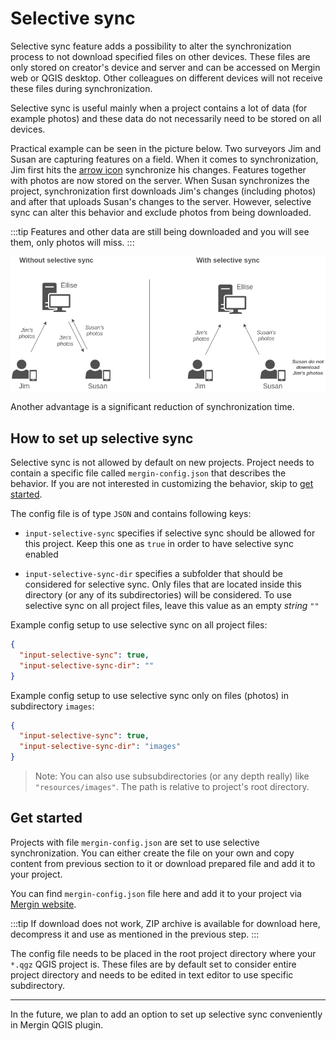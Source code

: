 # Selective sync

<Badge text="Since Input 1.0.0" type="info"/>

Selective sync feature adds a possibility to alter the synchronization process to not download specified files on other devices. These files are only stored on creator's device and server and can be accessed on Mergin web or QGIS desktop. Other colleagues on different devices will not receive these files during synchronization.

Selective sync is useful mainly when a project contains a lot of data (for example photos) and these data do not necessarily need to be stored on all devices. 

Practical example can be seen in the picture below. Two surveyors Jim and Susan are capturing features on a field. When it comes to synchronization, Jim first hits the [arrow icon](./data_sync.md) synchronize his changes. Features together with photos are now stored on the server. When Susan synchronizes the project, synchronization first downloads Jim's changes (including photos) and after that uploads Susan's changes to the server. However, selective sync can alter this behavior and exclude photos from being downloaded.

:::tip
Features and other data are still being downloaded and you will see them, only photos will miss.
:::

![Example](./selective-sync.png)

Another advantage is a significant reduction of synchronization time.

## How to set up selective sync

Selective sync is not allowed by default on new projects. Project needs to contain a specific file called `mergin-config.json` that describes the behavior. If you are not interested in customizing the behavior, skip to [get started](#get-started).

The config file is of type `JSON` and contains following keys:

 - `input-selective-sync` specifies if selective sync should be allowed for this project. Keep this one as `true` in order to have selective sync enabled

 - `input-selective-sync-dir` specifies a subfolder that should be considered for selective sync. Only files that are located inside this directory (or any of its subdirectories) will be considered. To use selective sync on all project files, leave this value as an empty _string_ `""`


Example config setup to use selective sync on all project files:

```json
{
  "input-selective-sync": true,
  "input-selective-sync-dir": "" 
}
```

Example config setup to use selective sync only on files (photos) in subdirectory `images`:
```json
{
  "input-selective-sync": true,
  "input-selective-sync-dir": "images" 
}
```

> Note: You can also use subsubdirectories (or any depth really) like `"resources/images"`. The path is relative to project's root directory.

## Get started 

Projects with file `mergin-config.json` are set to use selective synchronization. You can either create the file on your own and copy content from previous section to it or download prepared file and add it to your project.

You can find `mergin-config.json` file <a :href="$withBase('/mergin-config.json')" download>here</a> and add it to your project via [Mergin website](https://public.cloudmergin.com/). 

:::tip
If download does not work, ZIP archive is available for download <a :href="$withBase('/mergin-config.zip')" download>here</a>, decompress it and use as mentioned in the previous step.
:::

The config file needs to be placed in the root project directory where your `*.qgz` QGIS project is. These files are by default set to consider entire project directory and needs to be edited in text editor to use specific subdirectory.

---

In the future, we plan to add an option to set up selective sync conveniently in Mergin QGIS plugin.

